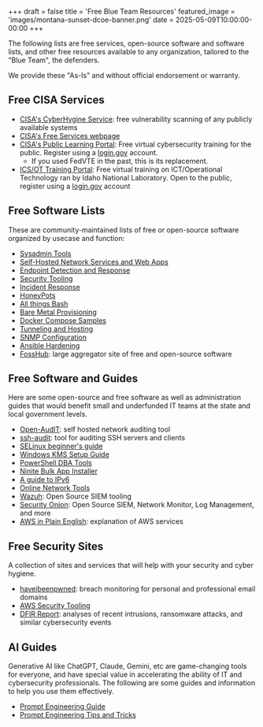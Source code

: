 +++
draft = false
title = 'Free Blue Team Resources'
featured_image = 'images/montana-sunset-dcoe-banner.png'
date = 2025-05-09T10:00:00-00:00
+++

The following lists are free services, open-source software and software lists, and other free resources available to any organization, tailored to the "Blue Team", the defenders. 

We provide these "As-Is" and without official endorsement or warranty. 


## Free CISA Services

- [CISA's CyberHygine Service](https://www.cisa.gov/cyber-hygiene-services): free vulnerability scanning of any publicly available systems 
- [CISA's Free Services webpage](https://www.cisa.gov/resources-tools/resources/free-cybersecurity-services-and-tools)
- [CISA's Public Learning Portal](https://learning.cisa.gov/login/index.php): Free virtual cybersecurity training for the public. Register using a [login.gov](https://www.login.gov/) account.
    - If you used FedVTE in the past, this is its replacement. 
- [ICS/OT Training Portal](https://ics-training.inl.gov/learn): Free virtual training on ICT/Operational Technology ran by Idaho National Laboratory. Open to the public, register using a [login.gov](https://www.login.gov/) account

## Free Software Lists

These are community-maintained lists of free or open-source software organized by usecase and function: 
- [Sysadmin Tools](https://github.com/awesome-foss/awesome-sysadmin)
- [Self-Hosted Network Services and Web Apps](https://github.com/awesome-selfhosted/awesome-selfhosted)
- [Endpoint Detection and Response](https://github.com/shadawck/awesome-endpoint-detection-and-response)
- [Security Tooling](https://github.com/sbilly/awesome-security)
- [Incident Response](https://github.com/meirwah/awesome-incident-response)
- [HoneyPots](https://github.com/paralax/awesome-honeypots)
- [All things Bash](https://github.com/awesome-lists/awesome-bash)
- [Bare Metal Provisioning](https://github.com/alexellis/awesome-baremetal)
- [Docker Compose Samples](https://github.com/docker/awesome-compose)
- [Tunneling and Hosting](https://github.com/anderspitman/awesome-tunneling)
- [SNMP Configuration](https://github.com/eozer/awesome-snmp)
- [Ansible Hardening](https://github.com/dev-sec/ansible-collection-hardening)
- [FossHub](https://www.fosshub.com/): large aggregator site of free and open-source software 

## Free Software and Guides

Here are some open-source and free software as well as administration guides that would benefit small and underfunded IT teams at the state and local government levels. 
- [Open-AudIT](https://www.open-audit.org/about.php): self hosted network auditing tool
- [ssh-audit](https://github.com/jtesta/ssh-audit/): tool for auditing SSH servers and clients
- [SELinux beginner's guide](https://opensource.com/business/13/11/selinux-policy-guide)
- [Windows KMS Setup Guide](https://gist.github.com/techris45/0a1eb446b6676e806e8425bb8f488d71)
- [PowerShell DBA Tools](https://dbatools.io/)
- [Ninite Bulk App Installer](https://ninite.com/)
- [A guide to IPv6](https://github.com/becarpenter/book6)
- [Online Network Tools](https://centralops.net/co/)
- [Wazuh](https://wazuh.com/platform/overview/): Open Source SIEM tooling
- [Security Onion](https://github.com/Security-Onion-Solutions/securityonion): Open Source SIEM, Network Monitor, Log Management, and more
- [AWS in Plain English](https://expeditedsecurity.com/aws-in-plain-english/): explanation of AWS services

## Free Security Sites

A collection of sites and services that will help with your security and cyber hygiene.
- [haveibeenpwned](https://haveibeenpwned.com/): breach monitoring for personal and professional email domains
- [AWS Security Tooling](https://github.com/toniblyx/my-arsenal-of-aws-security-tools)
- [DFIR Report](https://thedfirreport.com/): analyses of recent intrusions, ransomware attacks, and similar cybersecurity events

## AI Guides

Generative AI like ChatGPT, Claude, Gemini, etc are game-changing tools for everyone, and have special value in accelerating the ability of IT and cybersecurity professionals. The following are some guides and information to help you use them effectively. 
- [Prompt Engineering Guide](https://github.com/dair-ai/Prompt-Engineering-Guide)
- [Prompt Engineering Tips and Tricks](https://blog.andrewcantino.com/blog/2021/04/21/prompt-engineering-tips-and-tricks/)